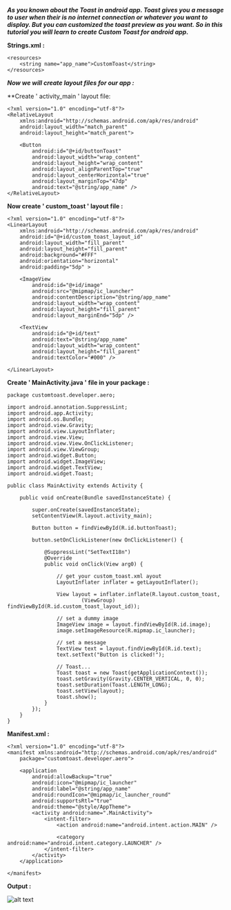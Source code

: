 ***As you known about the Toast in android app. Toast gives you a message to user when their is no internet connection or whatever you want to display. But you can customized the toast preview as you want. So in this tutorial you will learn to create Custom Toast for android app.***

**Strings.xml :**

    <resources>
        <string name="app_name">CustomToast</string>
    </resources>
    
***Now we will create layout files for our app :***

**Create ' activity_main ' layout file:

    <?xml version="1.0" encoding="utf-8"?>
    <RelativeLayout
        xmlns:android="http://schemas.android.com/apk/res/android"
        android:layout_width="match_parent"
        android:layout_height="match_parent">

        <Button
            android:id="@+id/buttonToast"
            android:layout_width="wrap_content"
            android:layout_height="wrap_content"
            android:layout_alignParentTop="true"
            android:layout_centerHorizontal="true"
            android:layout_marginTop="47dp"
            android:text="@string/app_name" />
    </RelativeLayout>    
    
**Now create ' custom_toast ' layout file :**

    <?xml version="1.0" encoding="utf-8"?>
    <LinearLayout
        xmlns:android="http://schemas.android.com/apk/res/android"
        android:id="@+id/custom_toast_layout_id"
        android:layout_width="fill_parent"
        android:layout_height="fill_parent"
        android:background="#FFF"
        android:orientation="horizontal"
        android:padding="5dp" >

        <ImageView
            android:id="@+id/image"
            android:src="@mipmap/ic_launcher"
            android:contentDescription="@string/app_name"
            android:layout_width="wrap_content"
            android:layout_height="fill_parent"
            android:layout_marginEnd="5dp" />

        <TextView
            android:id="@+id/text"
            android:text="@string/app_name"
            android:layout_width="wrap_content"
            android:layout_height="fill_parent"
            android:textColor="#000" />

    </LinearLayout> 

**Create ' MainActivity.java ' file in your package :**

    package customtoast.developer.aero;

    import android.annotation.SuppressLint;
    import android.app.Activity;
    import android.os.Bundle;
    import android.view.Gravity;
    import android.view.LayoutInflater;
    import android.view.View;
    import android.view.View.OnClickListener;
    import android.view.ViewGroup;
    import android.widget.Button;
    import android.widget.ImageView;
    import android.widget.TextView;
    import android.widget.Toast;

    public class MainActivity extends Activity {

        public void onCreate(Bundle savedInstanceState) {

            super.onCreate(savedInstanceState);
            setContentView(R.layout.activity_main);

            Button button = findViewById(R.id.buttonToast);

            button.setOnClickListener(new OnClickListener() {

                @SuppressLint("SetTextI18n")
                @Override
                public void onClick(View arg0) {

                    // get your custom_toast.xml ayout
                    LayoutInflater inflater = getLayoutInflater();

                    View layout = inflater.inflate(R.layout.custom_toast,
                            (ViewGroup) findViewById(R.id.custom_toast_layout_id));

                    // set a dummy image
                    ImageView image = layout.findViewById(R.id.image);
                    image.setImageResource(R.mipmap.ic_launcher);

                    // set a message
                    TextView text = layout.findViewById(R.id.text);
                    text.setText("Button is clicked!");

                    // Toast...
                    Toast toast = new Toast(getApplicationContext());
                    toast.setGravity(Gravity.CENTER_VERTICAL, 0, 0);
                    toast.setDuration(Toast.LENGTH_LONG);
                    toast.setView(layout);
                    toast.show();
                }
            });
        }
    }

**Manifest.xml :**

    <?xml version="1.0" encoding="utf-8"?>
    <manifest xmlns:android="http://schemas.android.com/apk/res/android"
        package="customtoast.developer.aero">

        <application
            android:allowBackup="true"
            android:icon="@mipmap/ic_launcher"
            android:label="@string/app_name"
            android:roundIcon="@mipmap/ic_launcher_round"
            android:supportsRtl="true"
            android:theme="@style/AppTheme">
            <activity android:name=".MainActivity">
                <intent-filter>
                    <action android:name="android.intent.action.MAIN" />

                    <category android:name="android.intent.category.LAUNCHER" />
                </intent-filter>
            </activity>
        </application>

    </manifest>    
    
**Output :**

![alt text]()    
